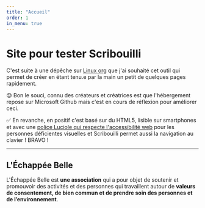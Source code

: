 ```yaml
---
title: "Accueil"
order: 1
in_menu: true
---
```

# Site pour tester Scribouilli

C'est suite à une dépêche sur [Linux org](https://linuxfr.org/news/scribouilli-un-outil-pour-creer-un-petit-site-web-facilement) que j'ai souhaité cet outil qui permet de créer en étant tenu.e par la main un petit de quelques pages rapidement.

😓 Bon le souci, connu des créateurs et créatrices est que l'hébergement repose sur Microsoft Github mais c'est en cours de réflexion pour améliorer ceci.

✅ En revanche, en positif c'est basé sur du HTML5, lisible sur smartphones et avec une [police Luciole qui respecte l'accessibilité web](https://pro.bpi.fr/luciole-une-police-de-caracteres-pour-la-deficience-visuelle/) pour les personnes déficientes visuelles et Scribouilli permet aussi la navigation au clavier ! BRAVO !

---

## L'Échappée Belle

L'Échappée Belle est **une association** qui a pour objet de soutenir et promouvoir des activités et des personnes qui travaillent autour de **valeurs de consentement, de bien commun et de prendre soin des personnes et de l’environnement**.